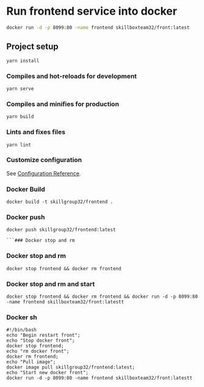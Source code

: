 # Run frontend service into docker

```bash
docker run -d -p 8099:80 -name frontend skillboxteam32/front:latest
```

## Project setup

```
yarn install
```

### Compiles and hot-reloads for development

```
yarn serve
```

### Compiles and minifies for production

```
yarn build
```

### Lints and fixes files

```
yarn lint
```

### Customize configuration

See [Configuration Reference](https://cli.vuejs.org/config/).

### Docker Build
```
docker build -t skillgroup32/frontend .
```

### Docker push
```
docker push skillgroup32/frontend:latest

```### Docker stop and rm
```
### Docker stop and rm
```
docker stop frontend && docker rm frontend
```
### Docker stop and rm and start
```
docker stop frontend && docker rm frontend && docker run -d -p 8099:80 -name frontend skillboxteam32/front:latestt
```
### Docker sh
```
#!/bin/bash
echo "Begin restart front";
echo "Stop docker front";
docker stop frontend;
echo "rm docker front";
docker rm frontend;
echo "Pull image";
docker image pull skillgroup32/frontend:latest;
echo "Start new docker front";
docker run -d -p 8099:80 -name frontend skillboxteam32/front:latestt
```
